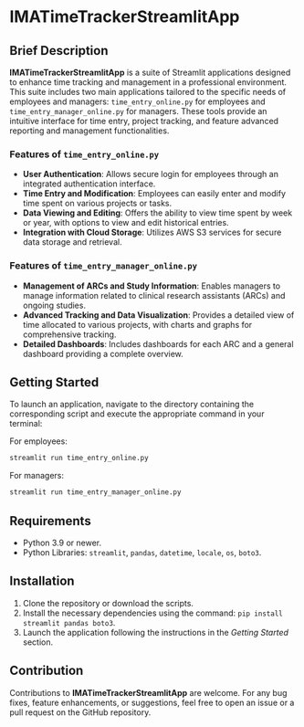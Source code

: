 
# IMATimeTrackerStreamlitApp

## Brief Description
**IMATimeTrackerStreamlitApp** is a suite of Streamlit applications designed to enhance time tracking and management in a professional environment. This suite includes two main applications tailored to the specific needs of employees and managers: `time_entry_online.py` for employees and `time_entry_manager_online.py` for managers. These tools provide an intuitive interface for time entry, project tracking, and feature advanced reporting and management functionalities.

### Features of `time_entry_online.py`
- **User Authentication**: Allows secure login for employees through an integrated authentication interface.
- **Time Entry and Modification**: Employees can easily enter and modify time spent on various projects or tasks.
- **Data Viewing and Editing**: Offers the ability to view time spent by week or year, with options to view and edit historical entries.
- **Integration with Cloud Storage**: Utilizes AWS S3 services for secure data storage and retrieval.

### Features of `time_entry_manager_online.py`
- **Management of ARCs and Study Information**: Enables managers to manage information related to clinical research assistants (ARCs) and ongoing studies.
- **Advanced Tracking and Data Visualization**: Provides a detailed view of time allocated to various projects, with charts and graphs for comprehensive tracking.
- **Detailed Dashboards**: Includes dashboards for each ARC and a general dashboard providing a complete overview.

## Getting Started
To launch an application, navigate to the directory containing the corresponding script and execute the appropriate command in your terminal:

For employees:
```bash
streamlit run time_entry_online.py
```

For managers:
```bash
streamlit run time_entry_manager_online.py
```

## Requirements
- Python 3.9 or newer.
- Python Libraries: `streamlit`, `pandas`, `datetime`, `locale`, `os`, `boto3`.

## Installation
1. Clone the repository or download the scripts.
2. Install the necessary dependencies using the command: `pip install streamlit pandas boto3`.
3. Launch the application following the instructions in the *Getting Started* section.

## Contribution
Contributions to **IMATimeTrackerStreamlitApp** are welcome. For any bug fixes, feature enhancements, or suggestions, feel free to open an issue or a pull request on the GitHub repository.
